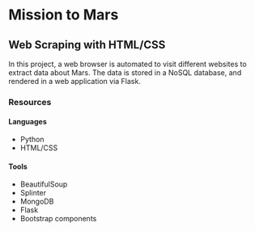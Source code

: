 # Mission to Mars

## Web Scraping with HTML/CSS

In this project, a web browser is automated to visit different websites to extract data about Mars. The data is stored in a NoSQL database, and rendered in a web application via Flask.

### Resources

#### Languages

- Python
- HTML/CSS

#### Tools

- BeautifulSoup
- Splinter
- MongoDB
- Flask
- Bootstrap components
